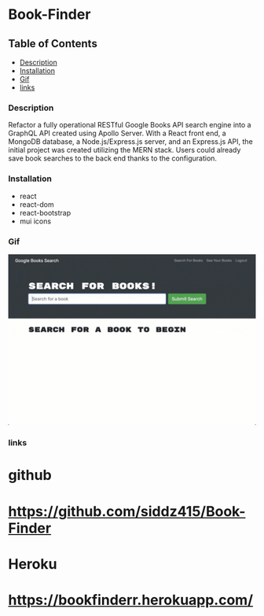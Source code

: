 # Book-Finder

## Table of Contents
* [Description](#description)
* [Installation](#installation)
* [Gif](#Gif)
* [links](#links)


### Description
Refactor a fully operational RESTful Google Books API search engine into a GraphQL API created using Apollo Server. With a React front end, a MongoDB database, a Node.js/Express.js server, and an Express.js API, the initial project was created utilizing the MERN stack. Users could already save book searches to the back end thanks to the configuration.


### Installation
* react
* react-dom
* react-bootstrap
* mui icons


### Gif
![](./Assets/21-mern-homework-demo-01.gif)

### links
# github
# https://github.com/siddz415/Book-Finder

# Heroku
# https://bookfinderr.herokuapp.com/